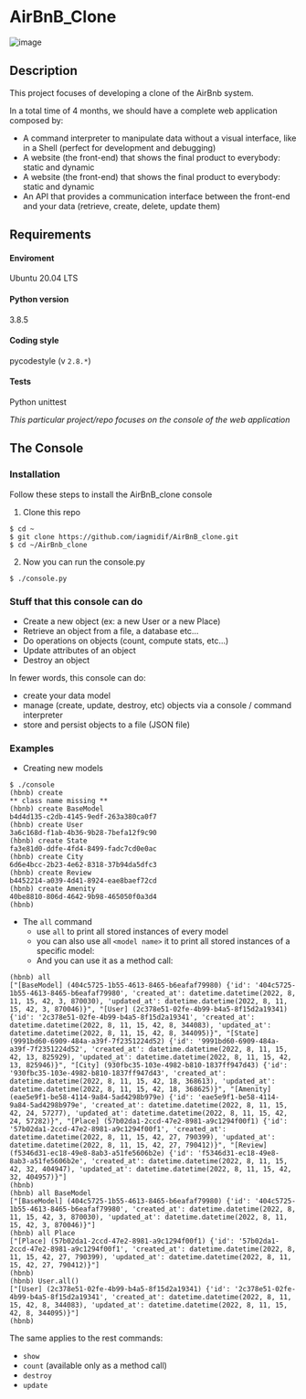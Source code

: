 # AirBnB_Clone

![image](https://imgur.com/8AFBO3N.png)

## Description

This project focuses of developing a clone of the AirBnb system.

In a total time of 4 months, we should have a complete web application composed by:
- A command interpreter to manipulate data without a visual interface, like in a Shell (perfect for development and debugging)
- A website (the front-end) that shows the final product to everybody: static and dynamic
- A website (the front-end) that shows the final product to everybody: static and dynamic
- An API that provides a communication interface between the front-end and your data (retrieve, create, delete, update them)

## Requirements

#### Enviroment
Ubuntu 20.04 LTS

#### Python version
3.8.5

#### Coding style
pycodestyle (v `2.8.*`)

#### Tests
Python unittest


*This particular project/repo focuses on the console of the web application*


## The Console

### Installation
Follow these steps to install the AirBnB_clone console
1. Clone this repo
```
$ cd ~
$ git clone https://github.com/iagmidif/AirBnB_clone.git
$ cd ~/AirBnb_clone
```
2. Now you can run the console.py
```
$ ./console.py
```

### Stuff that this console can do
- Create a new object (ex: a new User or a new Place)
- Retrieve an object from a file, a database etc…
- Do operations on objects (count, compute stats, etc…)
- Update attributes of an object
- Destroy an object

In fewer words, this console can do:
- create your data model
- manage (create, update, destroy, etc) objects via a console / command interpreter
- store and persist objects to a file (JSON file)

### Examples

- Creating new models

```
$ ./console
(hbnb) create
** class name missing **
(hbnb) create BaseModel
b4d4d135-c2db-4145-9edf-263a380ca0f7
(hbnb) create User
3a6c168d-f1ab-4b36-9b28-7befa12f9c90
(hbnb) create State
fa3e81d0-ddfe-4fd4-8499-fadc7cd0e0ac
(hbnb) create City
6d6e4bcc-2b23-4e62-8318-37b94da5dfc3
(hbnb) create Review
b4452214-a039-4d41-8924-eae8baef72cd
(hbnb) create Amenity
40be8810-806d-4642-9b98-465050f0a3d4
(hbnb)
```

- The `all` command
    - use `all` to print all stored instances of every model
    - you can also use all `<model name>` it to print all stored instances of a specific model:
    - And you can use it as a method call:

```
(hbnb) all
["[BaseModel] (404c5725-1b55-4613-8465-b6eafaf79980) {'id': '404c5725-1b55-4613-8465-b6eafaf79980', 'created_at': datetime.datetime(2022, 8, 11, 15, 42, 3, 870030), 'updated_at': datetime.datetime(2022, 8, 11, 15, 42, 3, 870046)}", "[User] (2c378e51-02fe-4b99-b4a5-8f15d2a19341) {'id': '2c378e51-02fe-4b99-b4a5-8f15d2a19341', 'created_at': datetime.datetime(2022, 8, 11, 15, 42, 8, 344083), 'updated_at': datetime.datetime(2022, 8, 11, 15, 42, 8, 344095)}", "[State] (9991bd60-6909-484a-a39f-7f2351224d52) {'id': '9991bd60-6909-484a-a39f-7f2351224d52', 'created_at': datetime.datetime(2022, 8, 11, 15, 42, 13, 825929), 'updated_at': datetime.datetime(2022, 8, 11, 15, 42, 13, 825946)}", "[City] (930fbc35-103e-4982-b810-1837ff947d43) {'id': '930fbc35-103e-4982-b810-1837ff947d43', 'created_at': datetime.datetime(2022, 8, 11, 15, 42, 18, 368613), 'updated_at': datetime.datetime(2022, 8, 11, 15, 42, 18, 368625)}", "[Amenity] (eae5e9f1-be58-4114-9a84-5ad4298b979e) {'id': 'eae5e9f1-be58-4114-9a84-5ad4298b979e', 'created_at': datetime.datetime(2022, 8, 11, 15, 42, 24, 57277), 'updated_at': datetime.datetime(2022, 8, 11, 15, 42, 24, 57282)}", "[Place] (57b02da1-2ccd-47e2-8981-a9c1294f00f1) {'id': '57b02da1-2ccd-47e2-8981-a9c1294f00f1', 'created_at': datetime.datetime(2022, 8, 11, 15, 42, 27, 790399), 'updated_at': datetime.datetime(2022, 8, 11, 15, 42, 27, 790412)}", "[Review] (f5346d31-ec18-49e8-8ab3-a51fe5606b2e) {'id': 'f5346d31-ec18-49e8-8ab3-a51fe5606b2e', 'created_at': datetime.datetime(2022, 8, 11, 15, 42, 32, 404947), 'updated_at': datetime.datetime(2022, 8, 11, 15, 42, 32, 404957)}"]
(hbnb)
(hbnb) all BaseModel
["[BaseModel] (404c5725-1b55-4613-8465-b6eafaf79980) {'id': '404c5725-1b55-4613-8465-b6eafaf79980', 'created_at': datetime.datetime(2022, 8, 11, 15, 42, 3, 870030), 'updated_at': datetime.datetime(2022, 8, 11, 15, 42, 3, 870046)}"]
(hbnb) all Place
["[Place] (57b02da1-2ccd-47e2-8981-a9c1294f00f1) {'id': '57b02da1-2ccd-47e2-8981-a9c1294f00f1', 'created_at': datetime.datetime(2022, 8, 11, 15, 42, 27, 790399), 'updated_at': datetime.datetime(2022, 8, 11, 15, 42, 27, 790412)}"]
(hbnb)
(hbnb) User.all()
["[User] (2c378e51-02fe-4b99-b4a5-8f15d2a19341) {'id': '2c378e51-02fe-4b99-b4a5-8f15d2a19341', 'created_at': datetime.datetime(2022, 8, 11, 15, 42, 8, 344083), 'updated_at': datetime.datetime(2022, 8, 11, 15, 42, 8, 344095)}"]
(hbnb)
```

The same applies to the rest commands:
- `show`
- `count` (available only as a method call)
- `destroy`
- `update`
